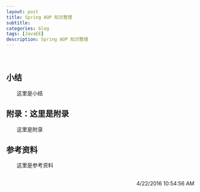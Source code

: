 ```yaml
---
layout: post
title: Spring AOP 知识整理
subtitle: 
categories: blog
tags: [JavaEE]
description: Spring AOP 知识整理
---
```


　　

## 小结

　　这里是小结

## 附录：这里是附录

　　这里是附录

## 参考资料

　　这里是参考资料

<br/>

<div align="right">4/22/2016 10:54:56 AM </div>